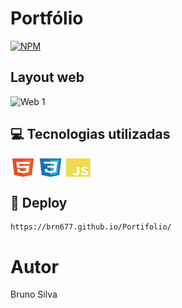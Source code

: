 # Portfólio
[![NPM](https://img.shields.io/npm/l/react)](https://github.com/devsuperior/sds1-wmazoni/blob/master/LICENSE)


## Layout web
![Web 1]()

## 💻 Tecnologias utilizadas
<div display="flex">
  <img align="center" alt="leo-HTML" height="30" width="40" src="https://raw.githubusercontent.com/devicons/devicon/master/icons/html5/html5-original.svg">
 <img align="center" alt="leo-CSS" height="30" width="40" src="https://raw.githubusercontent.com/devicons/devicon/master/icons/css3/css3-original.svg">
 <img align="center" alt="leo-Js" height="30" width="40" src="https://raw.githubusercontent.com/devicons/devicon/master/icons/javascript/javascript-plain.svg">
</div>

## :link: Deploy
```
https://brn677.github.io/Portifolio/

```

# Autor

Bruno Silva
